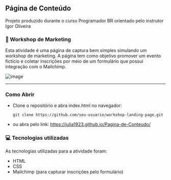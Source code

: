 Página de Conteúdo
---

Projeto produzido durante o curso Programador BR orientado pelo instrutor Igor Oliveira

### 📣 Workshop de Marketing

Esta atividade é uma página de captura bem simples simulando um workshop de marketing. A página tem como objetivo promover um evento fictício e coletar inscrições por meio de um formulário que possui integração com o Mailchimp.

![image](https://github.com/user-attachments/assets/bfa17d03-b4e5-49c9-a33b-9d06891987dc)

---

### Como Abrir

- Clone o repositório e abra index.html no navegador:

  `git clone https://github.com/seu-usuario/workshop-landing-page.git`

- ou abra pelo link: https://julia1923.github.io/Pagina-de-Conteudo/


### 💻 Tecnologias utilizadas
As tecnologias utilizadas para a atividade foram:

- HTML
- CSS
- Mailchimp (para capturar inscrições pelo formulário)

